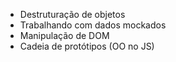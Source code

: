- Destruturação de objetos 
- Trabalhando com dados mockados 
- Manipulação de DOM 
- Cadeia de protótipos (OO no JS)
